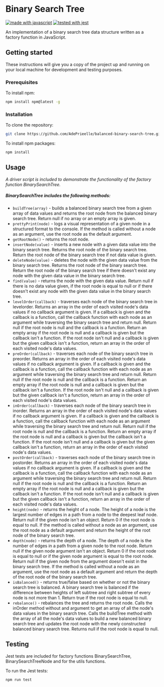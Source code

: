 # Binary Search Tree

[![made with javascript](https://img.shields.io/badge/made_with-javascript-f0db4f.svg?logo=javascript)](https://www.javascript.com)
[![tested with jest](https://img.shields.io/badge/tested_with-jest-99424f.svg?logo=jest)](https://github.com/facebook/jest)

An implementation of a binary search tree data structure written as a factory function in JavaScript.

## Getting started

These instructions will give you a copy of the project up and running on your local machine for development and testing purposes.

### Prerequisites

To install npm:

```sh
npm install npm@latest -g
```

### Installation

To clone the repository:

```sh
git clone https://github.com/AdePrieelle/balanced-binary-search-tree.git
```

To install npm packages:

```sh
npm install
```

## Usage

_A driver script is included to demonstrate the functionality of the factory function BinarySearchTree._

##### BinarySearchTree includes the following methods:

- `buildTree(array)` - builds a balanced binary search tree from a given array of data values and returns the root node from the balanced binary search tree. Return null if no array or an empty array is given.
- `prettyPrint(node)` - logs a visual representation of a given node in a structured format to the console. If the method is called without a node as an argument, use the root node as the default argument.
- `getRootNode()` - returns the root node.
- `insertNode(value)` - inserts a new node with a given data value into the binary search tree. Returns the root node of the binary search tree. Return the root node of the binary search tree if not data value is given.
- `deleteNode(value)` - deletes the node with the given data value from the binary search tree. Returns the root node of the binary search tree. Return the root node of the binary search tree if there doesn't exist any node with the given data value in the binary search tree.
- `find(value)` - returns the node with the given data value. Return null if there is no data value given, if the root node is equal to null or if there doesn't exist any node with the given data value in the binary search tree.
- `levelOrder(callback)` - traverses each node of the binary search tree in levelorder. Returns an array in the order of each visited node's data values if no callback argument is given. If a callback is given and the callback is a function, call the callback function with each node as an argument while traversing the binary search tree and return null. Return null if the root node is null and the callback is a function. Return an empty array if the root node is null and a callback is given but the callback isn't a function. If the root node isn't null and a callback is given but the given callback isn't a function, return an array in the order of each visited node's data values.
- `preOrder(callback)` - traverses each node of the binary search tree in preorder. Returns an array in the order of each visited node's data values if no callback argument is given. If a callback is given and the callback is a function, call the callback function with each node as an argument while traversing the binary search tree and return null. Return null if the root node is null and the callback is a function. Return an empty array if the root node is null and a callback is given but the callback isn't a function. If the root node isn't null and a callback is given but the given callback isn't a function, return an array in the order of each visited node's data values.
- `inOrder(callback)` - traverses each node of the binary search tree in inorder. Returns an array in the order of each visited node's data values if no callback argument is given. If a callback is given and the callback is a function, call the callback function with each node as an argument while traversing the binary search tree and return null. Return null if the root node is null and the callback is a function. Return an empty array if the root node is null and a callback is given but the callback isn't a function. If the root node isn't null and a callback is given but the given callback isn't a function, return an array in the order of each visited node's data values.
- `postOrder(callback)` - traverses each node of the binary search tree in postorder. Returns an array in the order of each visited node's data values if no callback argument is given. If a callback is given and the callback is a function, call the callback function with each node as an argument while traversing the binary search tree and return null. Return null if the root node is null and the callback is a function. Return an empty array if the root node is null and a callback is given but the callback isn't a function. If the root node isn't null and a callback is given but the given callback isn't a function, return an array in the order of each visited node's data values.
- `height(node)` - returns the height of a node. The height of a node is the largest number of edges in a path from a node to the deepest leaf node. Return null if the given node isn't an object. Return 0 if the root node is equal to null. If the method is called without a node as an argument, use the root node as a default argument and return the height of the root node of the binary search tree.
- `depth(node)` - returns the depth of a node. The depth of a node is the number of edges in a path from a given node to the root node. Return null if the given node argument isn't an object. Return 0 if the root node is equal to null or if the given node argument is equal to the root node. Return null if the given node from the argument doesn't exist in the binary search tree. If the method is called without a node as an argument, use the root node as a default argument and return the depth of the root node of the binary search tree.
- `isBalanced()` - returns true/false based on whether or not the binary search tree is balanced. A binary search tree is balanced if the difference between heights of left subtree and right subtree of every node is not more than 1. Return true if the root node is equal to null.
- `rebalance()` - rebalances the tree and returns the root node. Calls the inOrder method without and argument to get an array of all the node's data values in the binary search tree. Calls the buildTree method with the array of all the node's data values to build a new balanced binary search tree and updates the root node with the newly constructed balanced binary search tree. Returns null if the root node is equal to null.

## Testing

Jest tests are included for factory functions BinarySearchTree, BinarySearchTreeNode and for the utils functions.

To run the Jest tests:

```sh
npm run test
```
